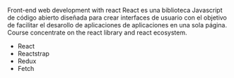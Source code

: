 Front-end web development with react
React es una biblioteca Javascript de código abierto diseñada para crear interfaces
de usuario con el objetivo de facilitar el desarollo de aplicaciones de aplicaciones
en una sola página. 
Course concentrate on the react library and react ecosystem. 

* React
* Reactstrap 
* Redux
* Fetch 
